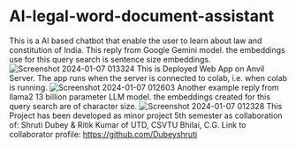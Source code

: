 # AI-legal-word-document-assistant
This is a AI based chatbot that enable the user to learn about law and constitution of India.
This reply from Google Gemini model. the embeddings use for this query search is sentence size embeddings.
![Screenshot 2024-01-07 013324](https://github.com/Ritik-912/AI-legal-word-document-assistant/assets/109898757/8afe4c16-7664-4d8e-aff1-fe2a26cdf67d)
This is Deployed Web App on Anvil Server. The app runs when the server is connected to colab, i.e. when colab is running.
![Screenshot 2024-01-07 012603](https://github.com/Ritik-912/AI-legal-word-document-assistant/assets/109898757/6a9f6a54-abe2-4935-a22a-2484d309bcb9)
Another example reply from llama2 13 billion parameter LLM model. the embeddings created for this query search are of character size.
![Screenshot 2024-01-07 012328](https://github.com/Ritik-912/AI-legal-word-document-assistant/assets/109898757/1dae899a-b281-4878-a914-088b9091489d)
This Project has been developed as minor project 5th semester as collaboration of:
Shruti Dubey & Ritik Kumar of UTD, CSVTU Bhilai, C.G.
Link to collaborator profile: https://github.com/Dubeyshruti
